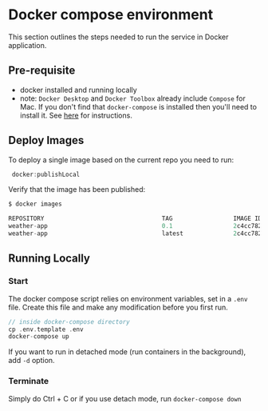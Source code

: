 # Docker compose environment

This section outlines the steps needed to run the service in Docker application.

## Pre-requisite
- docker installed and running locally
 - note: `Docker Desktop` and `Docker Toolbox` already include `Compose` for Mac. If you don't find that `docker-compose` is installed
 then you'll need to install it. See [here](https://docs.docker.com/compose/install/) for instructions.
 
 
## Deploy Images
To deploy a single image based on the current repo you need to run:
```sbt
 docker:publishLocal
``` 

Verify that the image has been published:
```sbt
$ docker images

REPOSITORY                                 TAG                 IMAGE ID            CREATED             SIZE
weather-app                                0.1                 2c4cc782aeb6        10 minutes ago      561MB
weather-app                                latest              2c4cc782aeb6        10 minutes ago      561MB

```

## Running Locally
### Start
The docker compose script relies on environment variables, set in a `.env` file. Create this file and make any modification before you first run.

```sbt
// inside docker-compose directory
cp .env.template .env
docker-compose up
```

If you want to run in detached mode (run containers in the background), add `-d` option.

### Terminate
Simply do Ctrl + C or if you use detach mode, run `docker-compose down`